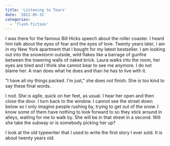 ```yaml
---
title: 'Listening to Tears'
date: '2012-05-31'
categories:
  - 'flash-fiction'
---
```


I was there for the famous Bill Hicks speech about the roller coaster. I heard
him talk about the eyes of fear and the eyes of love. Twenty years later, I am
in my New York apartment that I bought for my latest bestseller. I am looking
out into the snowstorm outside, wild flakes like a barrage of gunfire between
the towering walls of naked brick. Laura walks into the room, her eyes are tired
and I think she cannot bear to see me anymore. I do not blame her. A man does
what he does and than he has to live with it.

"I have all my things packed. I'm just," she does not finish. She is too kind to
say these final words.

I nod. She is agile, quick on her feet, as usual. I hear her open and then close
the door. I turn back to the window. I cannot see the street down below so I
only imagine people rushing by, trying to get out of the snow. I know some of
them have nothing to look forward to so they stick around in alleys, waiting for
me to walk by. She will be in that street in a second. Will she take the subway
or is somebody picking her up?

I look at the old typewriter that I used to write the first story I ever sold.
It is about twenty years old.

